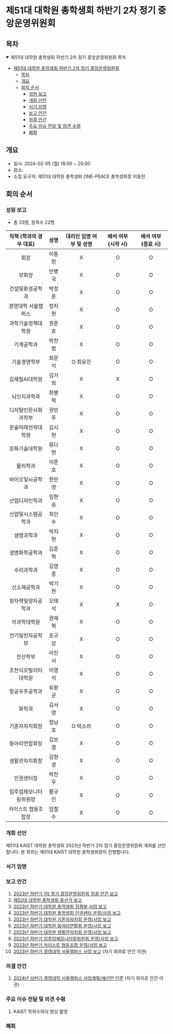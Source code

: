 제51대 대학원 총학생회 하반기 2차 정기 중앙운영위원회 
===

## 목차

<details open>
<summary>제51대 대학원 총학생회 하반기 2차 정기 중앙운영위원회 목차</summary>
  
- [제51대 대학원 총학생회 하반기 2차 정기 중앙운영위원회](#제51대-대학원-총학생회-하반기-2차-정기-중앙운영위원회)
	- [목차](#목차)
	- [개요](#개요)
	- [회의 순서](#회의-순서)
		- [성원 보고](#성원-보고)
		- [개회 선언](#개회-선언)
		- [서기 임명](#서기-임명)
		- [보고 안건](#보고-안건)
		- [의결 안건](#의결-안건)
		- [주요 이슈 전달 및 의견 수렴](#주요-이슈-전달-및-의견-수렴)
		- [폐회](#폐회)
</details>

## 개요 

- 일시: 2024-02-05 (월) 18:00 ~ 20:00
- 장소: 
- 소집 요구자: 제51대 대학원 총학생회 ONE-PEACE 총학생회장 이동헌

## 회의 순서
### 성원 보고
- 총 33명, 정족수 22명

| 직책 (학과의 경우 대표) | 성명 | 대리인 임명 여부 및 성명 | 배석 여부 (시작 시) | 배석 여부 (종료 시) |
|:---:|:---:|:---:|:---:|:---:|
| 회장 | 이동헌 |X | O| O|
| 부회장 | 안병국 |X | O|O|
| 건설및환경공학과 | 박정훈 |X |O |O |
| 경영대학 서울캠퍼스 | 정지현 |X |O | O|
| 과학기술정책대학원 | 권준호 |X |O |O |
| 기계공학과 | 박찬범 |X |O | O|
| 기술경영학부 | 최문석 | O 최유진 |O |O |
| 김재철AI대학원 | 김가희 |X |X | O|
| 뇌인지과학과 | 최병혁 |X |O |O |
| 디지털인문사회과학부 | 권민주 |X | O|O|
| 문술미래전략대학원 | 김시현 |X | O|O|
| 문화기술대학원 | 류다현 |X |O |O|
| 물리학과 | 이준호 |X |O |O|
| 바이오및뇌공학과 | 한만영 |X | O|O |
| 산업디자인학과 | 임현승 |X |O |O|
| 산업및시스템공학과 | 최인수 |X |O | O|
| 생명과학과 | 박지현 | X|O |O |
| 생명화학공학과 | 김준혁 |X |O |O |
| 수리과학과 | 김영종 | X|O |O |
| 신소재공학과 | 박기현 | X| O|O |
| 원자력및양자공학과 | 오태석 |X |X |O |
| 의과학대학원 | 권재혁 |X | O|O |
| 전기및전자공학부 | 조규상 |X |O |O |
| 전산학부 | 이진서 |X |O |O |
| 조천식모빌리티대학원 | 이영석 | X|O |O |
| 항공우주공학과 | 유환균 | X|O |O |
| 화학과 | 김서영 | X|O |O |
| 기혼자자치회장 | 정남호 | O 박소라 |O |O |
| 동아리연합회장 | 김보겸 | X| O|O |
| 생활관자치회장 | 김현경 | X| O|O|
| 인권센터장 | 박찬우 |X|O |O |
| 입주업체모니터링위원장 | 황규진 |X |O |O |
| 카이스트 협동조합장 | 임철수 |X |O |O |

### 개회 선언
제51대 KAIST 대학원 총학생회 2023년 하반기 2차 정기 중앙운영위원회 개회를 선언합니다. 본 회의는 제51대 KAIST 대학원 총학생회장이 진행합니다.

### 서기 임명


### 보고 안건
1. [2023년 하반기 1차 정기 중앙운영위원회 의결 안건 보고](보고안건/의결안건보고.md)
2. [제52대 대학원 총학생회 총선거 보고](보고안건/52대_총선거보고.md)
3. [2023년 하반기 대학원 총학생회 집행부 사업 보고](보고안건/집행부사업보고.md)
4. [2023년 하반기 대학원 총학생회 인권센터 운영/사업 보고](보고안건/인권센터_사업보고.md)
5. [2023년 하반기 대학원 기혼자자치회 운영/사업 보고](보고안건/기자회_사업보고.md)
6. [2023년 하반기 대학원 동아리연합회 운영/사업 보고](보고안건/동연_사업보고.md)
7. [2023년 하반기 대학원 생활관자치회 운영/사업 보고](보고안건/생자회_사업보고.md)
8. [2023년 하반기 입주업체모니터링위원회 운영/사업 보고](보고안건/입모위_사업보고.md)
9. [2023년 하반기 카이스트 협동조합 운영/사업 보고](보고안건/협동조합_사업보고.md)
10. [2023년 하반기 경영대학 서울캠퍼스 사업 보고](보고안건/경영대학_사업보고.md) (차기 회의로 안건 이관)

### 의결 안건
1. [2024년 상반기 경영대학 서울캠퍼스 사업계획/예산안 인준](의결안건/경영대학_사업계획.md) (차기 회의로 안건 이관) 

### 주요 이슈 전달 및 의견 수렴
1. KAIST 학위수여식 영상 촬영

### 폐회

